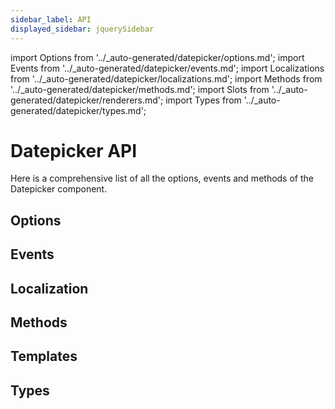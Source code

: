 ```yaml
---
sidebar_label: API
displayed_sidebar: jquerySidebar
---
```


import Options from '../\_auto-generated/datepicker/options.md';
import Events from '../\_auto-generated/datepicker/events.md';
import Localizations from '../\_auto-generated/datepicker/localizations.md';
import Methods from '../\_auto-generated/datepicker/methods.md';
import Slots from '../_auto-generated/datepicker/renderers.md';
import Types from '../_auto-generated/datepicker/types.md';

# Datepicker API

Here is a comprehensive list of all the options, events and methods of the Datepicker component.

<div className="option-list">

## Options

<Options />

## Events

<Events />

## Localization

<Localizations />

## Methods

<Methods />

## Templates

<Slots />

## Types

<Types />

</div>
